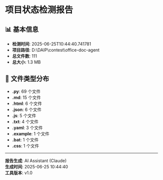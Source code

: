 # 项目状态检测报告

## 📊 基本信息
- **检测时间**: 2025-06-25T10:44:40.741781
- **项目路径**: D:\DAIP\contest\office-doc-agent
- **总文件数**: 111
- **总大小**: 1.3 MB

## 📁 文件类型分布
- **.py**: 69 个文件
- **.md**: 15 个文件
- **.html**: 6 个文件
- **.json**: 6 个文件
- **.js**: 5 个文件
- **.txt**: 4 个文件
- **.yaml**: 3 个文件
- **.example**: 1 个文件
- **.bat**: 1 个文件
- **.css**: 1 个文件

---
**报告生成**: AI Assistant (Claude)  
**生成时间**: 2025-06-25 10:44:40  
**工具版本**: v1.0
